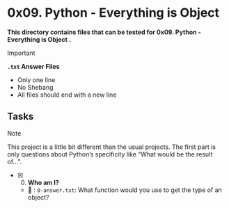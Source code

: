 # 0x09. Python - Everything is Object

**This directory contains files that can be tested for 0x09. Python - Everything is Object .**

> [!IMPORTANT]
>
> **`.txt` Answer Files**
>
> - Only one line
> - No Shebang
> - All files should end with a new line


## Tasks

> [!NOTE]
>
> This project is a little bit different than the usual projects. The first part is only questions about Python’s specificity like “What would be the result of…”.


- [x] 0. **Who am I?**

  - :file_folder: : `0-answer.txt`: What function would you use to get the type of an object?
